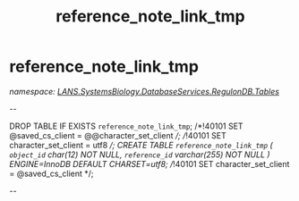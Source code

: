 ﻿---
title: reference_note_link_tmp
---

# reference_note_link_tmp
_namespace: [LANS.SystemsBiology.DatabaseServices.RegulonDB.Tables](N-LANS.SystemsBiology.DatabaseServices.RegulonDB.Tables.html)_

--
 
 DROP TABLE IF EXISTS `reference_note_link_tmp`;
 /*!40101 SET @saved_cs_client = @@character_set_client */;
 /*!40101 SET character_set_client = utf8 */;
 CREATE TABLE `reference_note_link_tmp` (
 `object_id` char(12) NOT NULL,
 `reference_id` varchar(255) NOT NULL
 ) ENGINE=InnoDB DEFAULT CHARSET=utf8;
 /*!40101 SET character_set_client = @saved_cs_client */;
 
 --




